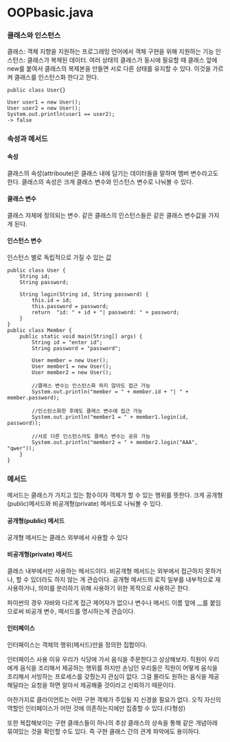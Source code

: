 # OOPbasic.java

### 클래스와 인스턴스
클래스: 객체 지향을 지원하는 프로그래밍 언어에서 객체 구현을 위해 지원하는 기능
인스턴스: 클래스가 복제된 데이터.
여러 상태의 클래스가 동시에 필요할 때 클래스 앞에 new를 붙여서 클래스의 복제본을 만들면 서로 다른 상태를 유지할 수 있다. 이것을 가르켜 클래스를 인스턴스화 한다고 한다.
```
public class User{}

User user1 = new User();
User user2 = new User();
System.out.println(user1 == user2);
-> false
```

### 속성과 메서드
#### 속성
클래스의 속성(attriboute)은 클래스 내에 담기는 데이터들을 말하며 멤버 변수라고도 한다.
클래스의 속성은 크게 클래스 변수와 인스턴스 변수로 나눠볼 수 있다.

#### 클래스 변수
클래스 자체에 정의되는 변수. 같은 클래스의 인스턴스들은 같은 클래스 변수값을 가지게 된다.

#### 인스턴스 변수
인스턴스 별로 독립적으로 가질 수 있는 값
```
public class User {
    String id;
    String password;

    String login(String id, String password) {
        this.id = id;
        this.password = password;
        return  "id: " + id + "| password: " + password;
    }
}
public class Member {
    public static void main(String[] args) {
        String id = "enter id";
        String password = "password";

        User member = new User();
        User member1 = new User();
        User member2 = new User();

        //클래스 변수는 인스턴스화 하지 않아도 접근 가능
        System.out.println("member = " + member.id + "| " + member.password);
        
        //인스턴스화한 후에도 클래스 변수에 접근 가능
        System.out.println("member1 = " + member1.login(id, password));
        
        //서로 다른 인스턴스라도 클래스 변수는 공유 가능
        System.out.println("member2 = " + member2.login("AAA", "qwer"));
    }
}
```

### 메서드
메서드는 클래스가 가지고 있는 함수이자 객체가 할 수 있는 행위를 뜻한다.
크게 공개형(public)메서드와 비공개형(private) 메서드로 나눠볼 수 있다.

#### 공개형(public) 메서드
공개형 메서드는 클래스 외부에서 사용할 수 있다

#### 비공개형(private) 메서드
클래스 내부에서만 사용하는 메서드이다.
비공개형 메서드는 외부에서 접근하지 못하거나, 할 수 있더라도 하지 않는 게 관습이다. 공개형 메서드의 로직 일부를 내부적으로 재사용하거나, 의미를 분리하기 위해 사용하기 위한 목적으로 사용하곤 한다.

파이썬의 경우 자바와 다르게 접근 제어자가 없으나
변수나 메서드 이름 앞에 __를 붙임으로써 비공개 변수, 메서드를 명시하는게 관습이다.

#### 인터페이스
인터페이스는 객체의 행위(메서드)만을 정의한 집합이다.

인터페이스 사용 이유
우리가 식당에 가서 음식을 주문한다고 상상해보자.
직원이 우리에게 음식을 조리해서 제공하는 행위를 하지만
손님인 우리들은 직원이 어떻게 음식을 조리해서 서빙하는 프로세스를 갖췄는지 관심이 없다.
그걸 몰라도 원하는 음식을 제공해달라는 요청을 하면
알아서 제공해줄 것이라고 신뢰하기 때문이다.

마찬가지로 클라이언트는 어떤 구현 객체가 주입될 지 신경쓸 필요가 없다. 오직 자신의 역할인 인터페이스가 어떤 것에 의존하는지에만 집중할 수 있다.(다형성)

또한 복잡해보이는 구현 클래스들이 하나의 추상 클래스의 상속을 통해 같은 개념아래 묶여있는 것을 확인할 수도 있다. 즉 구현 클래스 간의 관계 파악에도 용이하다.

